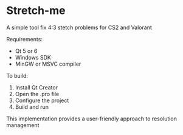 # Stretch-me
A simple tool fix 4:3 stetch problems for CS2 and Valorant

Requirements:
- Qt 5 or 6
- Windows SDK
- MinGW or MSVC compiler

To build:
1. Install Qt Creator
2. Open the .pro file
3. Configure the project
4. Build and run

This implementation provides a user-friendly approach to resolution management
